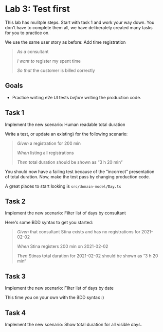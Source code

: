 # Lab 3: Test first

This lab has mulitple steps. Start with task 1 and work your way down. You don't have to complete them all, we have deliberately created many tasks for you to practice on.

We use the same user story as before: Add time registration

> _As a_ consultant
>
> _I want to_ register my spent time
>
> _So that_ the customer is billed correctly

## Goals

- Practice writing e2e UI tests _before_ writing the production code.

## Task 1

Implement the new scenario: Human readable total duration

Write a test, or update an existing) for the following scenario:

> _Given_ a registration for 200 min
>
> _When_ listing all registrations
>
> _Then_ total duration should be shown as “3 h 20 min“

You should now have a failing test because of the "incorrect" presentation of total duration. Now, make the test pass by changing production code.

A great places to start looking is `src/domain-model/Day.ts`

## Task 2

Implement the new scenario: Filter list of days by consultant

Here's some BDD syntax to get you started:

> _Given_ that consultant Stina exists and has no registrations for 2021-02-02
>
> _When_ Stina registers 200 min on 2021-02-02
>
> _Then_ Stinas total duration for 2021-02-02 should be shown as “3 h 20 min“

## Task 3

Implement the new scenario: Filter list of days by date

This time you on your own with the BDD syntax :)

## Task 4

Implement the new scenario: Show total duration for all visible days.
